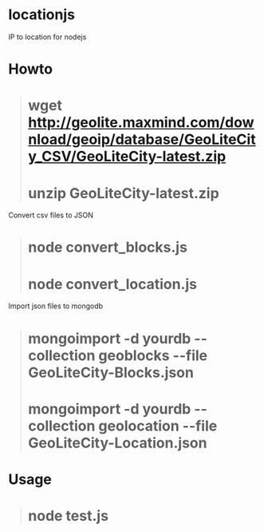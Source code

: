 # locationjs
IP to location for nodejs

# Howto

> # wget http://geolite.maxmind.com/download/geoip/database/GeoLiteCity_CSV/GeoLiteCity-latest.zip    
> # unzip GeoLiteCity-latest.zip

Convert csv files to JSON

> # node convert_blocks.js    
> # node convert_location.js    

Import json files to mongodb

> # mongoimport -d yourdb --collection geoblocks --file GeoLiteCity-Blocks.json    
> # mongoimport -d yourdb --collection geolocation --file GeoLiteCity-Location.json

# Usage

> # node test.js

